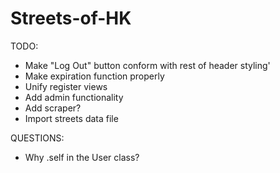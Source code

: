 Streets-of-HK
=============

TODO:
- Make "Log Out" button conform with rest of header styling'
- Make expiration function properly
- Unify register views
- Add admin functionality
- Add scraper?
- Import streets data file

QUESTIONS:
- Why .self in the User class?